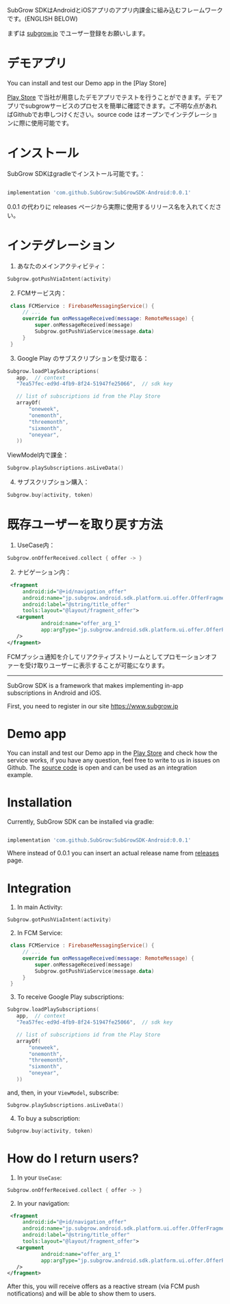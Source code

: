 
SubGrow SDKはAndroidとiOSアプリのアプリ内課金に組み込むフレームワークです。(ENGLISH BELOW)

まずは [subgrow.jp](https://subgow.jp) でユーザー登録をお願いします。

# デモアプリ
You can install and test our Demo app in the [Play Store]

[Play Store](https://play.google.com/apps/internaltest/4701286467904509592) で当社が用意したデモアプリでテストを行うことができます。デモアプリでsubgrowサービスのプロセスを簡単に確認できます。ご不明な点があればGithubでお申しつけください。source code はオープンでインテグレーションに際に使用可能です。

# インストール

SubGrow SDKはgradleでインストール可能です。：

```groovy

implementation 'com.github.SubGrow:SubGrowSDK-Android:0.0.1'
```
0.0.1 の代わりに releases ページから実際に使用するリリース名を入れてください。

# インテグレーション

1. あなたのメインアクティビティ：
```kotlin
Subgrow.gotPushViaIntent(activity)
```
2. FCMサービス内：

```kotlin
 class FCMService : FirebaseMessagingService() {
     // ...
     override fun onMessageReceived(message: RemoteMessage) {
         super.onMessageReceived(message)
         Subgrow.gotPushViaService(message.data)
     }
 }
```

3. Google Play のサブスクリプションを受け取る：
```kotlin
Subgrow.loadPlaySubscriptions(
   app,  // context
   "7ea57fec-ed9d-4fb9-8f24-51947fe25066",  // sdk key

   // list of subscriptions id from the Play Store
   arrayOf( 
       "oneweek",
       "onemonth",
       "threemonth",
       "sixmonth",
       "oneyear",
   ))
```

ViewModel内で課金：

```kotlin
Subgrow.playSubscriptions.asLiveData()
```

4. サブスクリプション購入：

```kotlin
Subgrow.buy(activity, token)
```

# 既存ユーザーを取り戻す方法

1. UseCase内：
```kotlin
Subgrow.onOfferReceived.collect { offer -> }
```

2. ナビゲーション内：
```xml
 <fragment
     android:id="@+id/navigation_offer"
     android:name="jp.subgrow.android.sdk.platform.ui.offer.OfferFragment"
     android:label="@string/title_offer"
     tools:layout="@layout/fragment_offer">
   <argument
           android:name="offer_arg_1"
           app:argType="jp.subgrow.android.sdk.platform.ui.offer.OfferParams"
   />
</fragment> 
```

 FCMプッシュ通知を介してリアクティブストリームとしてプロモーションオファーを受け取りユーザーに表示することが可能になります。

-------------
SubGrow SDK is a framework that makes implementing
in-app subscriptions in Android and iOS.


First, you need to register in our site https://www.subgrow.jp

# Demo app
You can install and test our Demo app in the [Play Store](https://play.google.com/apps/internaltest/4701286467904509592) and check how
the service works, if you have any question, feel
free to write to us in issues on Github. The [source code](./demo) is open and can be used as an integration example.

# Installation
Currently, SubGrow SDK can be installed via gradle:

```groovy

implementation 'com.github.SubGrow:SubGrowSDK-Android:0.0.1'
```

Where instead of 0.0.1 you can insert an actual release name from [releases](https://github.com/SubGrow/SubGrowSDK-Android/releases) page.

# Integration

1. In main Activity:
```kotlin
Subgrow.gotPushViaIntent(activity)
```
2. In FCM Service:

```kotlin
 class FCMService : FirebaseMessagingService() {
     // ...
     override fun onMessageReceived(message: RemoteMessage) {
         super.onMessageReceived(message)
         Subgrow.gotPushViaService(message.data)
     }
 }
```

3. To receive Google Play subscriptions:
```kotlin
Subgrow.loadPlaySubscriptions(
   app,  // context
   "7ea57fec-ed9d-4fb9-8f24-51947fe25066",  // sdk key

   // list of subscriptions id from the Play Store
   arrayOf( 
       "oneweek",
       "onemonth",
       "threemonth",
       "sixmonth",
       "oneyear",
   ))
```

and, then, in your `ViewModel`, subscribe:

```kotlin
Subgrow.playSubscriptions.asLiveData()
```

4. To buy a subscription:

```kotlin
Subgrow.buy(activity, token)
```

# How do I return users?

1. In your `UseCase`:
```kotlin
Subgrow.onOfferReceived.collect { offer -> }
```

2. In your navigation:
```xml
 <fragment
     android:id="@+id/navigation_offer"
     android:name="jp.subgrow.android.sdk.platform.ui.offer.OfferFragment"
     android:label="@string/title_offer"
     tools:layout="@layout/fragment_offer">
   <argument
           android:name="offer_arg_1"
           app:argType="jp.subgrow.android.sdk.platform.ui.offer.OfferParams"
   />
</fragment> 
```

After this, you will receive offers as a reactive
stream (via FCM push notifications) and will be
able to show them to users.


